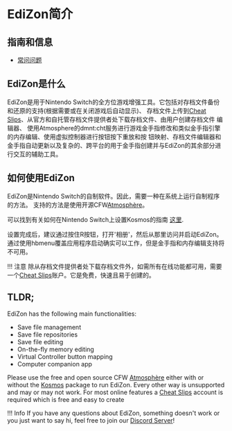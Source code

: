 # EdiZon简介

## 指南和信息
- [常问问题](faq.html)

## EdiZon是什么

EdiZon是用于Nintendo Switch的全方位游戏增强工具。它包括对存档文件备份和还原的支持(根据需要或在关闭游戏后自动显示)、
存档文件上传到[Cheat Slips](https://cheatslips.com)、从官方和自托管存档文件提供者处下载存档文件、由用户创建存档文件
编辑器、 使用Atmosphere的dmnt:cht服务进行游戏金手指修改和类似金手指引擎的内存编辑、使用虚拟控制器进行按钮按下重放和按
钮映射、存档文件编辑器和金手指自动更新以及复杂的、跨平台的用于金手指创建并与EdiZon的其余部分进行交互的辅助工具。


## 如何使用EdiZon

EdiZon是Nintendo Switch的自制软件。因此，需要一种在系统上运行自制程序的方法。
支持的方法是使用开源CFW[Atmosphère](https://github.com/Atmosphere-NX/Atmosphere)。

可以找到有关如何在Nintendo Switch上设置Kosmos的指南 [这里](https://switch.homebrew.guide).

设置完成后，建议通过按住R按钮，打开'相册'，然后从那里访问并启动EdiZon。
通过使用hbmenu覆盖应用程序启动确实可以工作，但是金手指和内存编辑支持将不可用。

!!! 注意
    除从存档文件提供者处下载存档文件外，如需所有在线功能都可用，需要一个[Cheat Slips](https://www.cheatslips.com)账户。它是免费，快速且易于创建的。

## TLDR;

EdiZon has the following main functionalities:
- Save file management
- Save file repositories
- Save file editing
- On-the-fly memory editing
- Virtual Controller button mapping
- Computer companion app

Please use the free and open source CFW [Atmosphère](https://github.com/Atmosphere-NX/Atmosphere) either with or without the [Kosmos](https://github.com/AtlasNX/Kosmos) package to run EdiZon. Every other way is unsupported and may or may not work.
For most online features a [Cheat Slips](https://www.cheatslips.com) account is required which is free and easy to create

!!! Info
    If you have any questions about EdiZon, something doesn't work or you just want to say hi, feel free to join our [Discord Server](https://discord.gg/qyA38T8)!